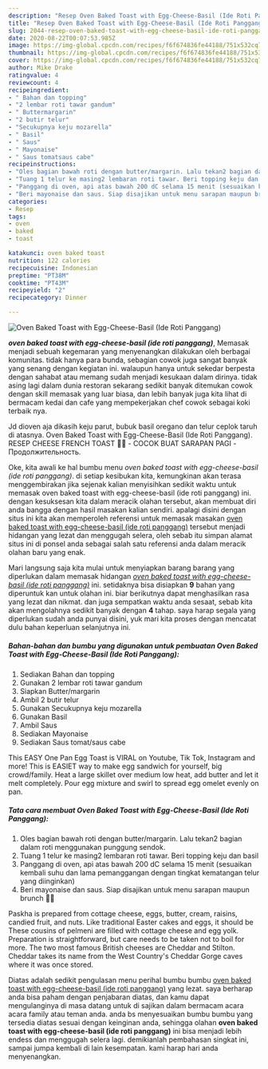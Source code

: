 ```yaml
---
description: "Resep Oven Baked Toast with Egg-Cheese-Basil (Ide Roti Panggang) Lezat"
title: "Resep Oven Baked Toast with Egg-Cheese-Basil (Ide Roti Panggang) Lezat"
slug: 2044-resep-oven-baked-toast-with-egg-cheese-basil-ide-roti-panggang-lezat
date: 2020-08-22T00:07:53.985Z
image: https://img-global.cpcdn.com/recipes/f6f674836fe44188/751x532cq70/oven-baked-toast-with-egg-cheese-basil-ide-roti-panggang-foto-resep-utama.jpg
thumbnail: https://img-global.cpcdn.com/recipes/f6f674836fe44188/751x532cq70/oven-baked-toast-with-egg-cheese-basil-ide-roti-panggang-foto-resep-utama.jpg
cover: https://img-global.cpcdn.com/recipes/f6f674836fe44188/751x532cq70/oven-baked-toast-with-egg-cheese-basil-ide-roti-panggang-foto-resep-utama.jpg
author: Mike Drake
ratingvalue: 4
reviewcount: 4
recipeingredient:
- " Bahan dan topping"
- "2 lembar roti tawar gandum"
- " Buttermargarin"
- "2 butir telur"
- "Secukupnya keju mozarella"
- " Basil"
- " Saus"
- " Mayonaise"
- " Saus tomatsaus cabe"
recipeinstructions:
- "Oles bagian bawah roti dengan butter/margarin. Lalu tekan2 bagian dalam roti menggunakan punggung sendok."
- "Tuang 1 telur ke masing2 lembaran roti tawar. Beri topping keju dan basil"
- "Panggang di oven, api atas bawah 200 dC selama 15 menit (sesuaikan kembali suhu dan lama pemanggangan dengan tingkat kematangan telur yang diinginkan)"
- "Beri mayonaise dan saus. Siap disajikan untuk menu sarapan maupun brunch 🥰🥰"
categories:
- Resep
tags:
- oven
- baked
- toast

katakunci: oven baked toast 
nutrition: 122 calories
recipecuisine: Indonesian
preptime: "PT38M"
cooktime: "PT43M"
recipeyield: "2"
recipecategory: Dinner

---
```



![Oven Baked Toast with Egg-Cheese-Basil (Ide Roti Panggang)](https://img-global.cpcdn.com/recipes/f6f674836fe44188/751x532cq70/oven-baked-toast-with-egg-cheese-basil-ide-roti-panggang-foto-resep-utama.jpg)

<b><i>oven baked toast with egg-cheese-basil (ide roti panggang)</i></b>, Memasak menjadi sebuah kegemaran yang menyenangkan dilakukan oleh berbagai komunitas. tidak hanya para bunda, sebagian cowok juga sangat banyak yang senang dengan kegiatan ini. walaupun hanya untuk sekedar berpesta dengan sahabat atau memang sudah menjadi kesukaan dalam dirinya. tidak asing lagi dalam dunia restoran sekarang sedikit banyak ditemukan cowok dengan skill memasak yang luar biasa, dan lebih banyak juga kita lihat di bermacam kedai dan cafe yang mempekerjakan chef cowok sebagai koki terbaik nya.

Jd dioven aja dikasih keju parut, bubuk basil oregano dan telur ceplok taruh di atasnya. Oven Baked Toast with Egg-Cheese-Basil (Ide Roti Panggang). RESEP CHEESE FRENCH TOAST 🧀🍞 - COCOK BUAT SARAPAN PAGI - Продолжительность.

Oke, kita awali ke hal bumbu menu <i>oven baked toast with egg-cheese-basil (ide roti panggang)</i>. di setiap kesibukan kita, kemungkinan akan terasa menggembirakan jika sejenak kalian menyisihkan sedikit waktu untuk memasak oven baked toast with egg-cheese-basil (ide roti panggang) ini. dengan kesuksesan kita dalam meracik olahan tersebut, akan membuat diri anda bangga dengan hasil masakan kalian sendiri. apalagi disini dengan situs ini kita akan memperoleh referensi untuk memasak masakan <u>oven baked toast with egg-cheese-basil (ide roti panggang)</u> tersebut menjadi hidangan yang lezat dan menggugah selera, oleh sebab itu simpan alamat situs ini di ponsel anda sebagai salah satu referensi anda dalam meracik olahan baru yang enak.


Mari langsung saja kita mulai untuk menyiapkan barang barang yang diperlukan dalam memasak hidangan <u><i>oven baked toast with egg-cheese-basil (ide roti panggang)</i></u> ini. setidaknya bisa disiapkan <b>9</b> bahan yang diperuntuk kan untuk olahan ini. biar berikutnya dapat menghasilkan rasa yang lezat dan nikmat. dan juga sempatkan waktu anda sesaat, sebab kita akan mengolahnya sedikit banyak dengan <b>4</b> tahap. saya harap segala yang diperlukan sudah anda punyai disini, yuk mari kita proses dengan mencatat dulu bahan keperluan selanjutnya ini.

<!--inarticleads1-->

##### Bahan-bahan dan bumbu yang digunakan untuk pembuatan Oven Baked Toast with Egg-Cheese-Basil (Ide Roti Panggang):

1. Sediakan  Bahan dan topping
1. Gunakan 2 lembar roti tawar gandum
1. Siapkan  Butter/margarin
1. Ambil 2 butir telur
1. Gunakan Secukupnya keju mozarella
1. Gunakan  Basil
1. Ambil  Saus
1. Sediakan  Mayonaise
1. Sediakan  Saus tomat/saus cabe


This EASY One Pan Egg Toast is VIRAL on Youtube, Tik Tok, Instagram and more! This is EASIET way to make egg sandwich for yourself, big crowd/family. Heat a large skillet over medium low heat, add butter and let it melt completely. Pour egg mixture and swirl to spread egg omelet evenly on pan. 

<!--inarticleads2-->

##### Tata cara membuat Oven Baked Toast with Egg-Cheese-Basil (Ide Roti Panggang):

1. Oles bagian bawah roti dengan butter/margarin. Lalu tekan2 bagian dalam roti menggunakan punggung sendok.
1. Tuang 1 telur ke masing2 lembaran roti tawar. Beri topping keju dan basil
1. Panggang di oven, api atas bawah 200 dC selama 15 menit (sesuaikan kembali suhu dan lama pemanggangan dengan tingkat kematangan telur yang diinginkan)
1. Beri mayonaise dan saus. Siap disajikan untuk menu sarapan maupun brunch 🥰🥰


Paskha is prepared from cottage cheese, eggs, butter, cream, raisins, candied fruit, and nuts. Like traditional Easter cakes and eggs, it should be These cousins of pelmeni are filled with cottage cheese and egg yolk. Preparation is straightforward, but care needs to be taken not to boil for more. The two most famous British cheeses are Cheddar and Stilton. Cheddar takes its name from the West Country&#39;s Cheddar Gorge caves where it was once stored. 

Diatas adalah sedikit pengulasan menu perihal bumbu bumbu <u>oven baked toast with egg-cheese-basil (ide roti panggang)</u> yang lezat. saya berharap anda bisa paham dengan penjabaran diatas, dan kamu dapat mengulanginya di masa datang untuk di sajikan dalam bermacam acara acara family atau teman anda. anda bs menyesuaikan bumbu bumbu yang tersedia diatas sesuai dengan keinginan anda, sehingga olahan <b>oven baked toast with egg-cheese-basil (ide roti panggang)</b> ini bisa menjadi lebih endess dan menggugah selera lagi. demikianlah pembahasan singkat ini, sampai jumpa kembali di lain kesempatan. kami harap hari anda menyenangkan.
